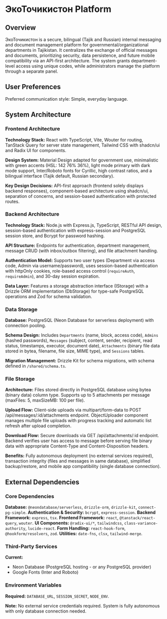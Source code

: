 # ЭкоТочикистон Platform

## Overview

ЭкоТочикистон is a secure, bilingual (Tajik and Russian) internal messaging and document management platform for governmental/organizational departments in Tajikistan. It centralizes the exchange of official messages and documents, prioritizing security, data persistence, and future mobile compatibility via an API-first architecture. The system grants department-level access using unique codes, while administrators manage the platform through a separate panel.

## User Preferences

Preferred communication style: Simple, everyday language.

## System Architecture

### Frontend Architecture

**Technology Stack:** React with TypeScript, Vite, Wouter for routing, TanStack Query for server state management, Tailwind CSS with shadcn/ui and Radix UI for components.

**Design System:** Material Design adapted for government use, minimalistic with green accents (HSL: 142 76% 36%), light mode primary with dark mode support, Inter/Roboto fonts for Cyrillic, high contrast ratios, and a bilingual interface (Tajik default, Russian secondary).

**Key Design Decisions:** API-first approach (frontend solely displays backend responses), component-based architecture using shadcn/ui, separation of concerns, and session-based authentication with protected routes.

### Backend Architecture

**Technology Stack:** Node.js with Express.js, TypeScript, RESTful API design, session-based authentication with express-session and PostgreSQL session store, and Bcrypt for password hashing.

**API Structure:** Endpoints for authentication, department management, message CRUD (with inbox/outbox filtering), and file attachment handling.

**Authentication Model:** Supports two user types (Department via access code, Admin via username/password), uses session-based authentication with httpOnly cookies, role-based access control (`requireAuth`, `requireAdmin`), and 30-day session expiration.

**Data Layer:** Features a storage abstraction interface (IStorage) with a Drizzle ORM implementation (DbStorage) for type-safe PostgreSQL operations and Zod for schema validation.

### Data Storage

**Database:** PostgreSQL (Neon Database for serverless deployment) with connection pooling.

**Schema Design:** Includes `Departments` (name, block, access code), `Admins` (hashed passwords), `Messages` (subject, content, sender, recipient, read status, timestamps, executor, document date), `Attachments` (binary file data stored in bytea, filename, file size, MIME type), and `Sessions` tables.

**Migration Management:** Drizzle Kit for schema migrations, with schema defined in `/shared/schema.ts`.

### File Storage

**Architecture:** Files stored directly in PostgreSQL database using bytea (binary data) column type. Supports up to 5 attachments per message (maxFiles: 5, maxSizeMB: 100 per file).

**Upload Flow:** Client-side uploads via multipart/form-data to POST /api/messages/:id/attachments endpoint. ObjectUploader component manages multiple file uploads with progress tracking and automatic list refresh after upload completion.

**Download Flow:** Secure downloads via GET /api/attachments/:id endpoint. Backend verifies user has access to message before serving file binary data with appropriate Content-Type and Content-Disposition headers.

**Benefits:** Fully autonomous deployment (no external services required), transaction integrity (files and messages in same database), simplified backup/restore, and mobile app compatibility (single database connection).

## External Dependencies

### Core Dependencies

**Database:** `@neondatabase/serverless`, `drizzle-orm`, `drizzle-kit`, `connect-pg-simple`.
**Authentication & Security:** `bcrypt`, `express-session`.
**Backend Framework:** `express`, `tsx`.
**Frontend Framework:** `react`, `@tanstack/react-query`, `wouter`.
**UI Components:** `@radix-ui/*`, `tailwindcss`, `class-variance-authority`, `lucide-react`.
**Form Handling:** `react-hook-form`, `@hookform/resolvers`, `zod`.
**Utilities:** `date-fns`, `clsx`, `tailwind-merge`.

### Third-Party Services

**Current:**
- Neon Database (PostgreSQL hosting - or any PostgreSQL provider)
- Google Fonts (Inter and Roboto)

### Environment Variables

**Required:** `DATABASE_URL`, `SESSION_SECRET`, `NODE_ENV`.

**Note:** No external service credentials required. System is fully autonomous with only database connection needed.